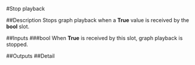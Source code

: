 #Stop playback

##Description
Stops graph playback when a **True** value is received by the **bool** slot.

##Inputs
###bool
When **True** is received by this slot, graph playback is stopped.

##Outputs
##Detail

